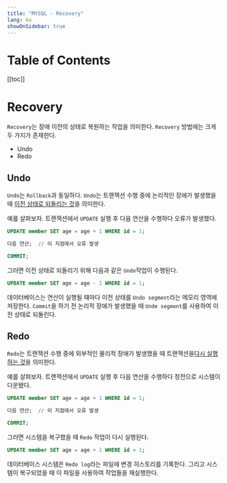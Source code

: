 ```yaml
---
title: "MYSQL - Recovery"
lang: ko
showOnSidebar: true
---
```

# Table of Contents
[[toc]]

# Recovery
`Recovery`는 장애 이전의 상태로 복원하는 작업을 의미한다. `Recovery` 방법에는 크게 두 가지가 존재한다.
- Undo
- Redo

## Undo
`Undo`는 `Rollback`과 동일하다. `Undo`는 트랜잭션 수행 중에 논리적인 장애가 발생했을 때 <u>이전 상태로 되돌리는 것</u>을 의미한다.

예를 살펴보자. 트랜잭션에서 `UPDATE` 실행 후 다음 연산을 수행하다 오류가 발생했다.
``` sql
UPDATE member SET age = age + 1 WHERE id = 1;

다음 연산;  // 이 지점에서 오류 발생

COMMIT;
```
그러면 이전 상태로 되돌리기 위해 다음과 같은 `Undo`작업이 수행된다.
``` sql
UPDATE member SET age = age - 1 WHERE id = 1;
```

데이터베이스는 연산이 실행될 때마다 이전 상태를 `Undo segment`라는 메모리 영역에 저장한다. `Commit`을 하기 전 논리적 장애가 발생했을 때 `Unde segment`를 사용하여 이전 상태로 되돌린다.

## Redo
`Redo`는 트랜잭션 수행 중에 외부적인 물리적 장애가 발생했을 때 트랜잭션을<u>다시 실행하는 것</u>을 의미한다.

예를 살펴보자. 트랜잭션에서 `UPDATE` 실행 후 다음 연산을 수행하다 정전으로 시스템이 다운됐다.
``` sql
UPDATE member SET age = age + 1 WHERE id = 1;

다음 연산;  // 이 지점에서 오류 발생

COMMIT;
```
그러면 시스템을 복구했을 때 `Redo` 작업이 다시 실행된다.
``` sql
UPDATE member SET age = age + 1 WHERE id = 1;
```
데이터베이스 시스템은 `Redo log`라는 파일에 변경 히스토리를 기록한다. 그리고 시스템이 복구되었을 때 이 파일을 사용하여 작업들을 재실행한다.